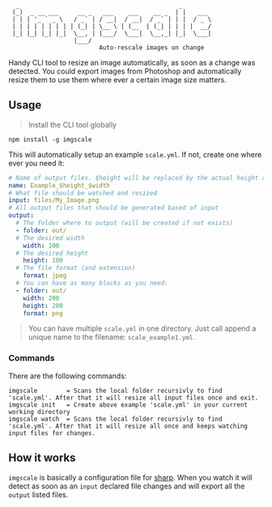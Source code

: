 ```
  _                                            _        
 (_)  _ __ ___     __ _   ___    ___    __ _  | |   ___ 
 | | | '_ ` _ \   / _` | / __|  / __|  / _` | | |  / _ \
 | | | | | | | | | (_| | \__ \ | (__  | (_| | | | |  __/
 |_| |_| |_| |_|  \__, | |___/  \___|  \__,_| |_|  \___|
                  |___/                                  
                         Auto-rescale images on change
```

Handy CLI tool to resize an image automatically, as soon as a change was detected.
You could export images from Photoshop and automatically resize them to use them where ever a certain image size matters.

## Usage
> Install the CLI tool globally

```
npm install -g imgscale
```
This will automatically setup an example `scale.yml`. If not, create one where ever you need it:
```YAML
# Name of output files. $height will be replaced by the actual height and same with $width
name: Example_$height_$width
# What file should be watched and resized
input: files/My_Image.png
# All output files that should be generated based of input
output:
  # The folder where to output (will be created if not exists)
  - folder: out/
  # The desired width
    width: 100
  # The desired height
    height: 100
  # The file format (and extension)
    format: jpeg
  # You can have as many blocks as you need:
  - folder: out/
    width: 200
    height: 200
    format: png
```

> You can have multiple `scale.yml` in one directory. Just call append a unique name to the filename: `scale_example1.yml`.

### Commands
There are the following commands:
```
imgscale        = Scans the local folder recursivly to find 'scale.yml'. After that it will resize all input files once and exit.
imgscale init   = Create above example 'scale.yml' in your current working directory
imgscale watch  = Scans the local folder recursivly to find 'scale.yml'. After that it will resize all once and keeps watching input files for changes.
```

## How it works
`imgscale` is basically a configuration file for [sharp](https://www.npmjs.com/package/sharp).
When you watch it will detect as soon as an `input` declared file changes and will export all the `output` listed files.
